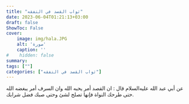 ```yaml
---
title: "ثواب القصد في التفقه"
date: 2023-06-04T01:21:13+03:00
draft: false
ShowToc: False
cover:
    image: img/hala.JPG
    alt: 'صورة'
    caption: ''
#    hidden: false
summary: 
tags: [""]
categories: ["ثواب القصد في التفقه"]
---
```

عن أبي عبد الله عليه‌السلام
قال : ان القصد أمر يحبه الله وان السرف أمر يبغضه الله حتى طرحك
النواة فإنها تصلح لشئ وحتى صبك فضل شرابك.


